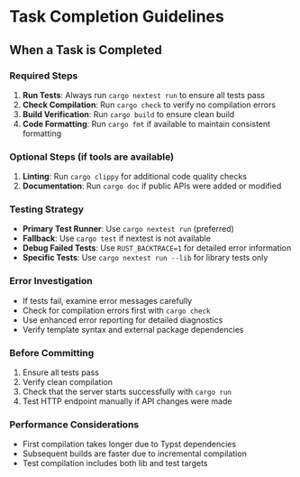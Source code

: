 # Task Completion Guidelines

## When a Task is Completed

### Required Steps
1. **Run Tests**: Always run `cargo nextest run` to ensure all tests pass
2. **Check Compilation**: Run `cargo check` to verify no compilation errors
3. **Build Verification**: Run `cargo build` to ensure clean build
4. **Code Formatting**: Run `cargo fmt` if available to maintain consistent formatting

### Optional Steps (if tools are available)
1. **Linting**: Run `cargo clippy` for additional code quality checks
2. **Documentation**: Run `cargo doc` if public APIs were added or modified

### Testing Strategy
- **Primary Test Runner**: Use `cargo nextest run` (preferred)
- **Fallback**: Use `cargo test` if nextest is not available
- **Debug Failed Tests**: Use `RUST_BACKTRACE=1` for detailed error information
- **Specific Tests**: Use `cargo nextest run --lib` for library tests only

### Error Investigation
- If tests fail, examine error messages carefully
- Check for compilation errors first with `cargo check`
- Use enhanced error reporting for detailed diagnostics
- Verify template syntax and external package dependencies

### Before Committing
1. Ensure all tests pass
2. Verify clean compilation
3. Check that the server starts successfully with `cargo run`
4. Test HTTP endpoint manually if API changes were made

### Performance Considerations
- First compilation takes longer due to Typst dependencies
- Subsequent builds are faster due to incremental compilation
- Test compilation includes both lib and test targets